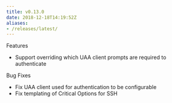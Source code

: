 ```yaml
---
title: v0.13.0
date: 2018-12-18T14:19:52Z
aliases:
- /releases/latest/
---
```


Features

 * Support overriding which UAA client prompts are required to authenticate

Bug Fixes

 * Fix UAA client used for authentication to be configurable
 * Fix templating of Critical Options for SSH
